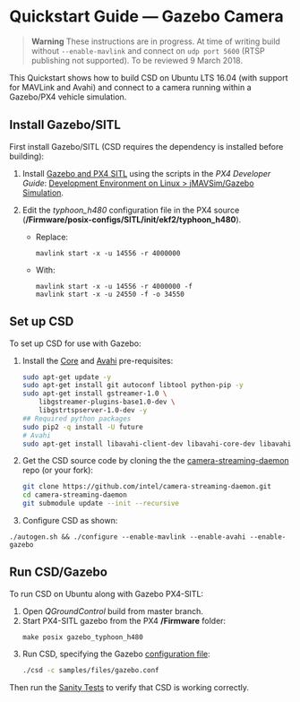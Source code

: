 # Quickstart Guide — Gazebo Camera

> **Warning** These instructions are in progress. At time of writing build without `--enable-mavlink` and connect on `udp port 5600` (RTSP publishing not supported). To be reviewed 9 March 2018. 

This Quickstart shows how to build CSD on Ubuntu LTS 16.04 (with support for MAVLink and Avahi) and connect to a camera running within a Gazebo/PX4 vehicle simulation. 


## Install Gazebo/SITL

First install Gazebo/SITL (CSD requires the dependency is installed before building):

1. Install [Gazebo and PX4 SITL](#gazebo_deps) using the scripts in the *PX4 Developer Guide*: [Development Environment on Linux > jMAVSim/Gazebo Simulation](https://dev.px4.io/en/setup/dev_env_linux.html#jmavsimgazebo-simulation).

1. Edit the *typhoon_h480* configuration file in the PX4 source (**/Firmware/posix-configs/SITL/init/ekf2/typhoon_h480**).
   * Replace:
     ```
     mavlink start -x -u 14556 -r 4000000
     ```
   * With:
     ```
     mavlink start -x -u 14556 -r 4000000 -f
     mavlink start -x -u 24550 -f -o 34550
     ```
     

## Set up CSD

To set up CSD for use with Gazebo:

1. Install the [Core](#core_deps) and [Avahi](#avahi_deps) pre-requisites:
   ```sh
   sudo apt-get update -y
   sudo apt-get install git autoconf libtool python-pip -y
   sudo apt-get install gstreamer-1.0 \
       libgstreamer-plugins-base1.0-dev \
       libgstrtspserver-1.0-dev -y
   ## Required python packages
   sudo pip2 -q install -U future
   # Avahi
   sudo apt-get install libavahi-client-dev libavahi-core-dev libavahi-glib-dev -y
   ```
1. Get the CSD source code by cloning the the [camera-streaming-daemon](https://github.com/intel/camera-streaming-daemon) repo (or your fork):
   ```sh
   git clone https://github.com/intel/camera-streaming-daemon.git
   cd camera-streaming-daemon
   git submodule update --init --recursive
   ```
1. Configure CSD as shown:
```
./autogen.sh && ./configure --enable-mavlink --enable-avahi --enable-gazebo
```

## Run CSD/Gazebo

To run CSD on Ubuntu along with Gazebo PX4-SITL:
 
1. Open *QGroundControl* build from master branch.
1. Start PX4-SITL gazebo from the PX4 **/Firmware** folder:
   ```
   make posix gazebo_typhoon_h480
   ```
1. Run CSD, specifying the Gazebo [configuration file](../getting_started/building_installation.md#configuration-file-runtime):
   ```sh
   ./csd -c samples/files/gazebo.conf
   ```

Then run the [Sanity Tests](../test/sanity_tests.md) to verify that CSD is working correctly.